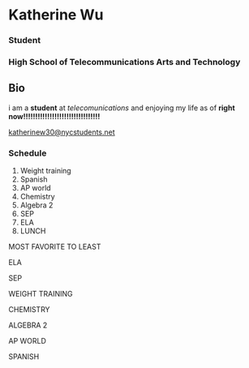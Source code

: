 # Katherine Wu
### Student
### High School of Telecommunications Arts and Technology

## Bio
i am a **student** at _telecomunications_ and enjoying my life as of **right now!!!!!!!!!!!!!!!!!!!!!!!!!!!!!!!!**


[katherinew30@nycstudents.net](google.com)

### Schedule
1. Weight training
2. Spanish
3. AP world
4. Chemistry
5. Algebra 2
6. SEP
7. ELA
8. LUNCH

MOST FAVORITE TO LEAST

ELA

SEP

WEIGHT TRAINING

CHEMISTRY

ALGEBRA 2

AP WORLD

SPANISH





